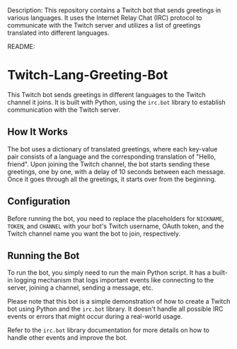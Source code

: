 Description: This repository contains a Twitch bot that sends greetings in various languages. It uses the Internet Relay Chat (IRC) protocol to communicate with the Twitch server and utilizes a list of greetings translated into different languages.

README:

# Twitch-Lang-Greeting-Bot

This Twitch bot sends greetings in different languages to the Twitch channel it joins. It is built with Python, using the `irc.bot` library to establish communication with the Twitch server.

## How It Works

The bot uses a dictionary of translated greetings, where each key-value pair consists of a language and the corresponding translation of "Hello, friend". Upon joining the Twitch channel, the bot starts sending these greetings, one by one, with a delay of 10 seconds between each message. Once it goes through all the greetings, it starts over from the beginning.

## Configuration

Before running the bot, you need to replace the placeholders for `NICKNAME`, `TOKEN`, and `CHANNEL` with your bot's Twitch username, OAuth token, and the Twitch channel name you want the bot to join, respectively.

## Running the Bot

To run the bot, you simply need to run the main Python script. It has a built-in logging mechanism that logs important events like connecting to the server, joining a channel, sending a message, etc.

Please note that this bot is a simple demonstration of how to create a Twitch bot using Python and the `irc.bot` library. It doesn't handle all possible IRC events or errors that might occur during a real-world usage. 

Refer to the `irc.bot` library documentation for more details on how to handle other events and improve the bot.